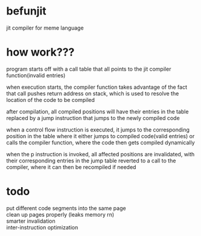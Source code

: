 # befunjit
 jit compiler for meme language

# how work???  
program starts off with a call table that all points to the jit compiler function(invalid entries)    

when execution starts, the compiler function takes advantage of the fact that call pushes return address on stack,
which is used to resolve the location of the code to be compiled  

after compilation, all compiled positions will have their entries in the table replaced by a jump instruction that jumps to
the newly compiled code  

when a control flow instruction is executed, it jumps to the corresponding position in the table where it either jumps to compiled code(valid entries)
or calls the compiler function, where the code then gets compiled dynamically  

when the p instruction is invoked, all affected positions are invalidated, with their corresponding entries in the jump table reverted to a call to 
the compiler, where it can then be recompiled if needed    

# todo 
put different code segments into the same page  
clean up pages properly (leaks memory rn)  
smarter invalidation  
inter-instruction optimization
